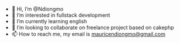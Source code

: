 - 👋 Hi, I’m @Ndiongmo
- 👀 I’m interested in fullstack development
- 🌱 I’m currently learning english
- 💞️ I’m looking to collaborate on freelance project based on cakephp
- 📫 How to reach me, my email is mauricendiongmo@gmail.com

<!---
Ndiongmo/Ndiongmo is a ✨ special ✨ repository because its `README.md` (this file) appears on your GitHub profile.
You can click the Preview link to take a look at your changes.
--->
